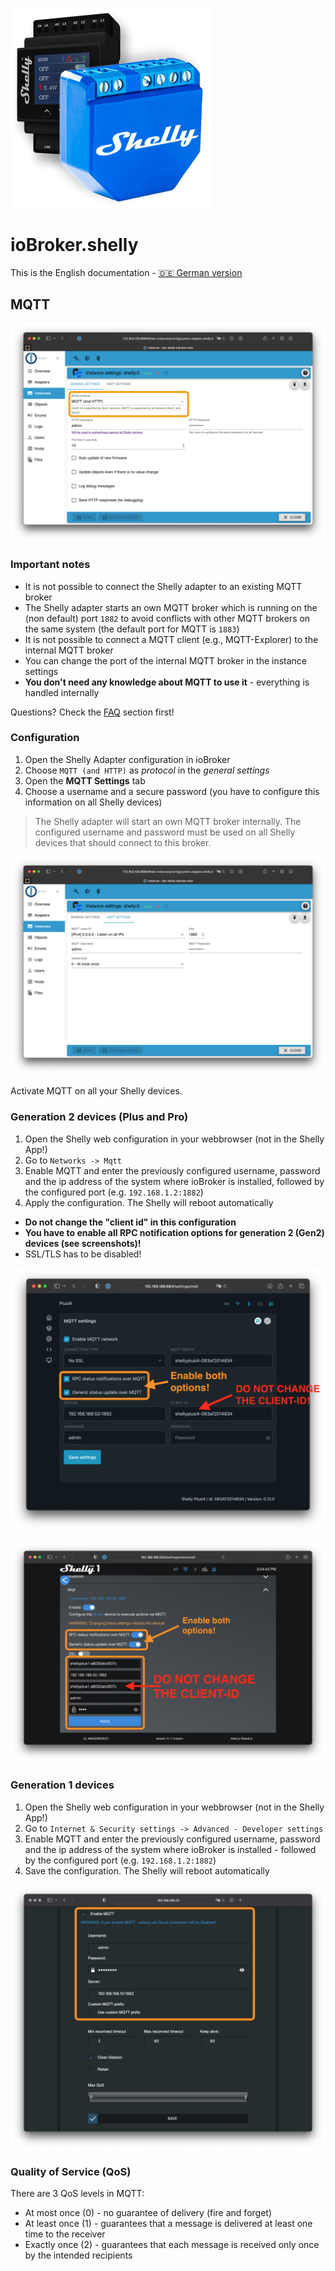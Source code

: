 ![Logo](../../admin/shelly.png)

# ioBroker.shelly

This is the English documentation - [🇩🇪 German version](../de/protocol-mqtt.md)

## MQTT

![iobroker_general_mqtt](./img/iobroker_general_mqtt.png)

### Important notes

- It is not possible to connect the Shelly adapter to an existing MQTT broker
- The Shelly adapter starts an own MQTT broker which is running on the (non default) port `1882` to avoid conflicts with other MQTT brokers on the same system (the default port for MQTT is `1883`)
- It is not possible to connect a MQTT client (e.g., MQTT-Explorer) to the internal MQTT broker
- You can change the port of the internal MQTT broker in the instance settings
- **You don't need any knowledge about MQTT to use it** - everything is handled internally

Questions? Check the [FAQ](faq.md) section first!

### Configuration

1. Open the Shelly Adapter configuration in ioBroker
2. Choose `MQTT (and HTTP)` as *protocol* in the *general settings*
3. Open the **MQTT Settings** tab
4. Choose a username and a secure password (you have to configure this information on all Shelly devices)

> The Shelly adapter will start an own MQTT broker internally. The configured username and password must be used on all Shelly devices that should connect to this broker.

![iobroker_mqtt](./img/iobroker_mqtt.png)

Activate MQTT on all your Shelly devices.

### Generation 2 devices (Plus and Pro)

1. Open the Shelly web configuration in your webbrowser (not in the Shelly App!)
2. Go to `Networks -> Mqtt`
3. Enable MQTT and enter the previously configured username, password and the ip address of the system where ioBroker is installed, followed by the configured port (e.g. `192.168.1.2:1882`)
4. Apply the configuration. The Shelly will reboot automatically

- **Do not change the "client id" in this configuration**
- **You have to enable all RPC notification options for generation 2 (Gen2) devices (see screenshots)!**
- SSL/TLS has to be disabled!

![shelly gen2](./img/shelly_mqtt-gen2.png)

![shelly gen2 old](./img/shelly_mqtt-gen2-old.png)

### Generation 1 devices

1. Open the Shelly web configuration in your webbrowser (not in the Shelly App!)
2. Go to `Internet & Security settings -> Advanced - Developer settings`
3. Enable MQTT and enter the previously configured username, password and the ip address of the system where ioBroker is installed - followed by the configured port (e.g. `192.168.1.2:1882`)
4. Save the configuration. The Shelly will reboot automatically

![shelly gen1](./img/shelly_mqtt-gen1.png)

### Quality of Service (QoS)

There are 3 QoS levels in MQTT:

- At most once (0) - no guarantee of delivery (fire and forget)
- At least once (1) - guarantees that a message is delivered at least one time to the receiver
- Exactly once (2) - guarantees that each message is received only once by the intended recipients
